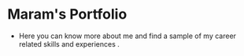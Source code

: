 # Maram's Portfolio



* Here you can know more about me 
and find a sample of my career related skills and experiences .